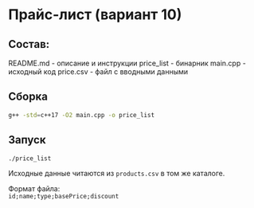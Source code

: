# Прайс-лист (вариант 10)

## Состав:
README.md - описание и инструкции
price_list - бинарник
main.cpp - исходный код
price.csv - файл с вводными данными 


## Сборка
```bash
g++ -std=c++17 -O2 main.cpp -o price_list
```

## Запуск
```bash
./price_list
```

Исходные данные читаются из `products.csv` в том же каталоге.

Формат файла:  
`id;name;type;basePrice;discount`
